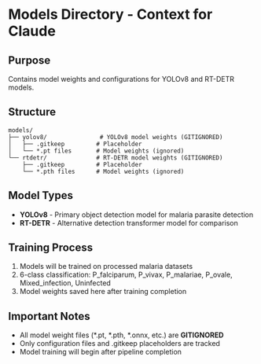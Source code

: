 # Models Directory - Context for Claude

## Purpose
Contains model weights and configurations for YOLOv8 and RT-DETR models.

## Structure
```
models/
├── yolov8/               # YOLOv8 model weights (GITIGNORED)
│   ├── .gitkeep         # Placeholder
│   └── *.pt files       # Model weights (ignored)
└── rtdetr/              # RT-DETR model weights (GITIGNORED)
    ├── .gitkeep         # Placeholder  
    └── *.pth files      # Model weights (ignored)
```

## Model Types
- **YOLOv8** - Primary object detection model for malaria parasite detection
- **RT-DETR** - Alternative detection transformer model for comparison

## Training Process
1. Models will be trained on processed malaria datasets
2. 6-class classification: P_falciparum, P_vivax, P_malariae, P_ovale, Mixed_infection, Uninfected  
3. Model weights saved here after training completion

## Important Notes
- All model weight files (*.pt, *.pth, *.onnx, etc.) are **GITIGNORED**
- Only configuration files and .gitkeep placeholders are tracked
- Model training will begin after pipeline completion
